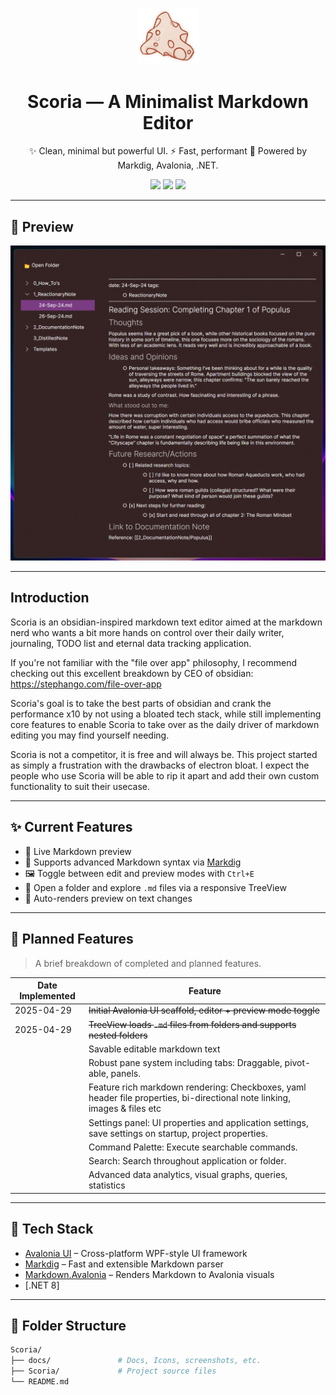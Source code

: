 

<!-- Title and Badge section -->
<p align="center">
  <img src="docs/Screenshots/Scoria_TempIcon.png" alt="Project Icon" width="100" />
</p>

<h1 align="center">Scoria — A Minimalist Markdown Editor</h1>

<p align="center">
  ✨ Clean, minimal but powerful UI. ⚡ Fast, performant 🧪 Powered by Markdig, Avalonia, .NET.
</p>

<p align="center">
  <img src="https://img.shields.io/badge/platform-Windows%20%7C%20Linux%20%7C%20macOS-blue" />
  <img src="https://img.shields.io/badge/license-TBD-lightgrey" />
  <img src="https://img.shields.io/badge/markdown-Markdig-success" />
</p>

---

## 📸 Preview

<!-- insert screenshots or a demo GIF here -->
![screenshot](docs/Screenshots/Scoria_0.1.png)

---

##  Introduction

<p>
Scoria is an obsidian-inspired markdown text editor aimed at the markdown nerd who wants a bit more hands on control over 
their daily writer, journaling, TODO list and eternal data tracking application.

If you're not familiar with the "file over app" philosophy, I recommend checking out this excellent breakdown by CEO of 
obsidian: https://stephango.com/file-over-app

Scoria's goal is to take the best parts of obsidian and crank the performance x10 by not using a bloated tech stack,
while still implementing core features to enable Scoria to take over as the daily driver of markdown editing you may find yourself needing.

Scoria is not a competitor, it is free and will always be. This project started as simply a frustration with the drawbacks
of electron bloat. I expect the people who use Scoria will be able to rip it apart and add their own custom functionality 
to suit their usecase.
</p>

---

## ✨ Current Features

- 📝 Live Markdown preview
- 🧠 Supports advanced Markdown syntax via [Markdig](https://github.com/xoofx/markdig)
- 🖼️ Toggle between edit and preview modes with `Ctrl+E`
- 📂 Open a folder and explore `.md` files via a responsive TreeView
- 🔄 Auto-renders preview on text changes

---

## 🚧 Planned Features

> A brief breakdown of completed and planned features.

| Date Implemented | Feature                                                                                                                   |
|------------------|---------------------------------------------------------------------------------------------------------------------------|
| 2025-04-29       | ~~Initial Avalonia UI scaffold, editor + preview mode toggle~~                                                            |
| 2025-04-29       | ~~TreeView loads `.md` files from folders and supports nested folders~~                                                   |
|                  | Savable editable markdown text                                                                                            |
|                  | Robust pane system including tabs: Draggable, pivot-able, panels.                                                         |
|                  | Feature rich markdown rendering: Checkboxes, yaml header file properties, bi-directional note linking, images & files etc |
|                  | Settings panel: UI properties and application settings, save settings on startup, project properties.                     |
|                  | Command Palette: Execute searchable commands.                                                                             |
|                  | Search: Search throughout application or folder.                                                                          |
|                  | Advanced data analytics, visual graphs, queries, statistics                                                               |


---

## 🔧 Tech Stack

- [Avalonia UI](https://avaloniaui.net/) – Cross-platform WPF-style UI framework
- [Markdig](https://github.com/xoofx/markdig) – Fast and extensible Markdown parser
- [Markdown.Avalonia](https://github.com/whistyun/Markdown.Avalonia) – Renders Markdown to Avalonia visuals
- [.NET 8]

---

## 📂 Folder Structure

```bash
Scoria/
├── docs/               # Docs, Icons, screenshots, etc.
├── Scoria/             # Project source files 
└── README.md
